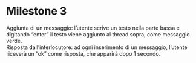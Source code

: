 # Milestone 3
Aggiunta di un messaggio: l’utente scrive un testo nella parte bassa e digitando “enter” il testo viene aggiunto al thread sopra, come messaggio verde.
<br>
Risposta dall’interlocutore: ad ogni inserimento di un messaggio, l’utente riceverà un “ok” come risposta, che apparirà dopo 1 secondo.